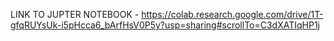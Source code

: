 LINK TO JUPTER NOTEBOOK - https://colab.research.google.com/drive/1T-gfqRUYsUk-i5pHcca6_bArfHsV0P5y?usp=sharing#scrollTo=C3dXATIqHP1j
